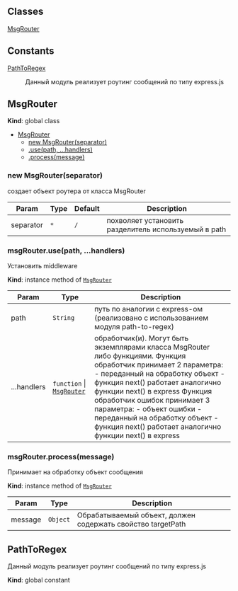 ## Classes

<dl>
<dt><a href="#MsgRouter">MsgRouter</a></dt>
<dd></dd>
</dl>

## Constants

<dl>
<dt><a href="#PathToRegex">PathToRegex</a></dt>
<dd><p>Данный модуль реализует роутинг сообщений по типу express.js</p>
</dd>
</dl>

<a name="MsgRouter"></a>

## MsgRouter
**Kind**: global class  

* [MsgRouter](#MsgRouter)
    * [new MsgRouter(separator)](#new_MsgRouter_new)
    * [.use(path, ...handlers)](#MsgRouter+use)
    * [.process(message)](#MsgRouter+process)

<a name="new_MsgRouter_new"></a>

### new MsgRouter(separator)
создает объект роутера от класса MsgRouter


| Param | Type | Default | Description |
| --- | --- | --- | --- |
| separator | <code>\*</code> | <code>/</code> | похволяет установить разделитель используемый в path |

<a name="MsgRouter+use"></a>

### msgRouter.use(path, ...handlers)
Установить middleware

**Kind**: instance method of [<code>MsgRouter</code>](#MsgRouter)  

| Param | Type | Description |
| --- | --- | --- |
| path | <code>String</code> | путь по аналогии с express-ом (реализовано с использованием модуля path-to-regex) |
| ...handlers | <code>function</code> \| [<code>MsgRouter</code>](#MsgRouter) | обработчик(и). Mогут быть экземплярами класса MsgRouter либо функциями.          Функция обработчик принимает 2 параметра:         - переданный на обработку объект         - функция next() работает аналогично функции next() в express         Функция обработчик ошибок принимает 3 параметра:         - объект ошибки         - переданный на обработку объект         - функция next() работает аналогично функции next() в express |

<a name="MsgRouter+process"></a>

### msgRouter.process(message)
Принимает на обработку объект сообщения

**Kind**: instance method of [<code>MsgRouter</code>](#MsgRouter)  

| Param | Type | Description |
| --- | --- | --- |
| message | <code>Object</code> | Обрабатываемый объект, должен содержать свойство targetPath |

<a name="PathToRegex"></a>

## PathToRegex
Данный модуль реализует роутинг сообщений по типу express.js

**Kind**: global constant  
